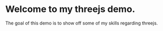 # Welcome to my threejs demo.

The goal of this demo is to show off some of my skills regarding threejs.

